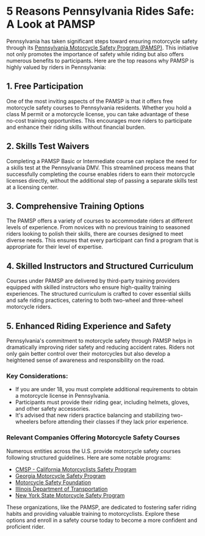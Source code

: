 # 5 Reasons Pennsylvania Rides Safe: A Look at PAMSP

Pennsylvania has taken significant steps toward ensuring motorcycle safety through its [Pennsylvania Motorcycle Safety Program (PAMSP)](/dir/pennsylvania_motorcycle_safety_program). This initiative not only promotes the importance of safety while riding but also offers numerous benefits to participants. Here are the top reasons why PAMSP is highly valued by riders in Pennsylvania:

## 1. Free Participation

One of the most inviting aspects of the PAMSP is that it offers free motorcycle safety courses to Pennsylvania residents. Whether you hold a class M permit or a motorcycle license, you can take advantage of these no-cost training opportunities. This encourages more riders to participate and enhance their riding skills without financial burden.

## 2. Skills Test Waivers

Completing a PAMSP Basic or Intermediate course can replace the need for a skills test at the Pennsylvania DMV. This streamlined process means that successfully completing the course enables riders to earn their motorcycle licenses directly, without the additional step of passing a separate skills test at a licensing center.

## 3. Comprehensive Training Options

The PAMSP offers a variety of courses to accommodate riders at different levels of experience. From novices with no previous training to seasoned riders looking to polish their skills, there are courses designed to meet diverse needs. This ensures that every participant can find a program that is appropriate for their level of expertise.

## 4. Skilled Instructors and Structured Curriculum

Courses under PAMSP are delivered by third-party training providers equipped with skilled instructors who ensure high-quality training experiences. The structured curriculum is crafted to cover essential skills and safe riding practices, catering to both two-wheel and three-wheel motorcycle riders.

## 5. Enhanced Riding Experience and Safety

Pennsylvania's commitment to motorcycle safety through PAMSP helps in dramatically improving rider safety and reducing accident rates. Riders not only gain better control over their motorcycles but also develop a heightened sense of awareness and responsibility on the road.

### Key Considerations:

- If you are under 18, you must complete additional requirements to obtain a motorcycle license in Pennsylvania.
- Participants must provide their riding gear, including helmets, gloves, and other safety accessories.
- It's advised that new riders practice balancing and stabilizing two-wheelers before attending their classes if they lack prior experience.

### Relevant Companies Offering Motorcycle Safety Courses

Numerous entities across the U.S. provide motorcycle safety courses following structured guidelines. Here are some notable programs:

- [CMSP - California Motorcyclists Safety Program](/dir/cmsp_-_california_motorcyclists_safety_program)
- [Georgia Motorcycle Safety Program](/dir/georgia_motorcycle_safety_program)
- [Motorcycle Safety Foundation](/dir/motorcycle_safety_foundation)
- [Illinois Department of Transportation](/dir/illinois_department_of_transportation)
- [New York State Motorcycle Safety Program](/dir/new_york_state_motorcycle_safety_program)

These organizations, like the PAMSP, are dedicated to fostering safer riding habits and providing valuable training to motorcyclists. Explore these options and enroll in a safety course today to become a more confident and proficient rider.
